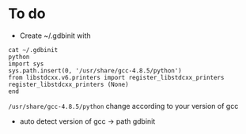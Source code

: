 # To do
* Create ~/.gdbinit with
```
cat ~/.gdbinit
python
import sys
sys.path.insert(0, '/usr/share/gcc-4.8.5/python')
from libstdcxx.v6.printers import register_libstdcxx_printers
register_libstdcxx_printers (None)
end
```
`/usr/share/gcc-4.8.5/python` change according to your version of gcc

* auto detect version of gcc -> path gdbinit